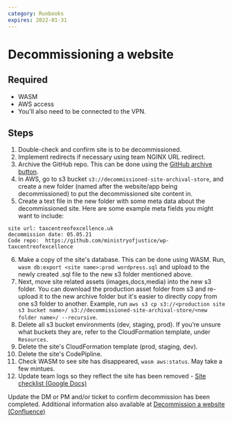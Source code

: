```yaml
---
category: Runbooks
expires: 2022-01-31
---
```


# Decommissioning a website

## Required

* WASM
* AWS access
* You'll also need to be connected to the VPN.

## Steps

1. Double-check and confirm site is to be decommissioned.
2. Implement redirects if necessary using team NGINX URL redirect.
3. Archive the GitHub repo. This can be done using the [GitHub archive button](https://docs.github.com/en/github/creating-cloning-and-archiving-repositories/archiving-repositories).
4. In AWS, go to s3 bucket `s3://decommissioned-site-archival-store`, and create a new folder (named after the website/app being decommissioned) to put the decommissioned site content in.
5. Create a text file in the new folder with some meta data about the decommissioned site. Here are some example meta fields you might want to include:
```
site url: taxcentreofexcellence.uk
decommission date: 05.05.21
Code repo:  https://github.com/ministryofjustice/wp-taxcentreofexcellence
```
6. Make a copy of the site's database. This can be done using WASM. Run, `wasm db:export <site name>:prod wordpress.sql` and upload to the newly created .sql file to the new s3 folder mentioned above.
7. Next, move site related assets (images,docs,media) into the new s3 folder. You can download the production asset folder from s3 and re-upload it to the new archive folder but it's easier to directly copy from one s3 folder to another. Example, run `aws s3 cp s3://<production site s3 bucket name>/ s3://decommissioned-site-archival-store/<new folder name>/ --recursive`.
8. Delete all s3 bucket environments (dev, staging, prod). If you’re unsure what buckets they are, refer to the CloudFormation template, under `Resources`.
9. Delete the site's CloudFormation template (prod, staging, dev).
10. Delete the site's CodePipline.
11. Check WASM to see site has disappeared, `wasm aws:status`. May take a few mintues.
12. Update team logs so they reflect the site has been removed - [Site checklist (Google Docs)](https://docs.google.com/spreadsheets/d/1-bppj_FYZL4oCcuA8jNuOkW2L8j6V39Hnx_9b1utRbY/edit?usp=sharing)

Update the DM or PM and/or ticket to confirm decommission has been completed. Additional information also available at
[Decommission a website (Confluence)](https://dsdmoj.atlassian.net/wiki/spaces/JOWJ/pages/1562706189/Decommission+a+WP+website)